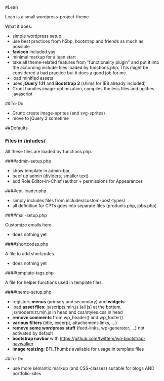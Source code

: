 #Lean

Lean is a small wordpress-project-theme.

What it does:

- simple wordpress setup
- use best practices from h5bp, bootstrap and friends as much as possible
- **favicon** included yay
- minimal markup for a lean start
- take all theme-related features from "functionality plugin" and put it into the according include-files loaded by functions.php. This might be considered a bad practice but it does a good job for me.
- load minified assets
- uses **jQuery 1.11** and **Bootstrap 3** (shims for IE8 already included)
- Grunt handles image-optimization, compiles the less files and uglifies javascript

##To-Do

- Grunt: create image-sprites (and svg-sprites)
- move to jQuery 2 sometime


##Defaults

### Files in /inludes/

All these files are loaded by functions.php.

####admin-setup.php

- show template in admin-bar
- beef up admin (dividers, smaller text)
- add Role Editor-in-Chief (author + permissions for Appearance)

####cpt-loader.php

- simply includes files from includes/custom-post-types/
- all definition for CPTs goes into separate files (products.php, jobs.php)

####mail-setup.php

Customize emails here.

- does nothing yet

####shortcodes.php

A file to add shortcodes.

- does nothing yet

####template-tags.php

A file for helper functions used in template files.

####theme-setup.php

- registers **menus** (primary and secondary) and **widgets**
- load **asset files**: js/scripts.min.js (all js) at the bottom, js/modernizr.min.js in head and css/styles.css in head
- **remove comments** from wp_header() and wp_footer()
- **various filters** (title, excerpt, attachement-links, ...)
- **remove some wordpress stuff** (feed-links, wp-generator, ...) not activated by default
- **bootstrap navbar** with https://github.com/twittem/wp-bootstrap-navwalker
- **image resizing**: BFI_Thumbs available for usage in template files

##To-Do

- use more semantic markup (and CSS-classes) suitable for blogs AND portfolio-sites